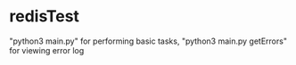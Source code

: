# redisTest
"python3 main.py" for performing  basic tasks, "python3 main.py getErrors" for viewing error log
